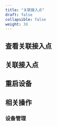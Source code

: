 ```yaml
---
title: "关联接入点"
draft: false
collapsible: false
weight: 30
---
```




## 查看关联接入点



## 关联接入点



## 重启设备



## 相关操作

### 设备管理

